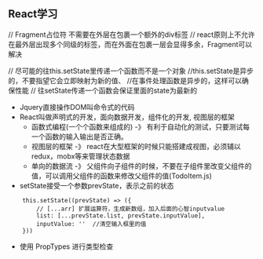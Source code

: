 ## React学习

// Fragment占位符 不需要在外层在包裹一个额外的div标签
// react原则上不允许在最外层出现多个同级的标签，而在外面在包裹一层会显得多余，Fragment可以解决

// 尽可能的往this.setState里传递一个函数而不是一个对象
//this.setState是异步的，不要指望它会立即映射为新的值、
//在事件处理函数是异步的，这样可以确保性能
// 往setState传递一个函数会保证里面的state为最新的

- Jquery直接操作DOM叫命令式的代码
- React叫做声明式的开发，面向数据开发，组件化的开发, 视图层的框架
  - 函数式编程(一个个函数来组成的) -》 有利于自动化的测试，只要测试每一个函数的输入输出是否正确。
  - 视图层的框架 -》 react在大型框架的时候只能搭建成视图，必须辅以redux，mobx等来管理状态数据
  - 单向的数据流 -》 父组件向子组件的时候，不要在子组件里改变父组件的值，可以调用父组件的函数来修改父组件的值(TodoItem.js)
- setState接受一个参数prevState，表示之前的状态
```
    this.setState((prevState) => ({
        // [...arr] 扩展运算符，生成新数组，加入后面的心智inputvalue
        list: [...prevState.list, prevState.inputValue],
        inputValue: ''  //清空输入框里的值      
    }))
```

- 使用 PropTypes 进行类型检查
